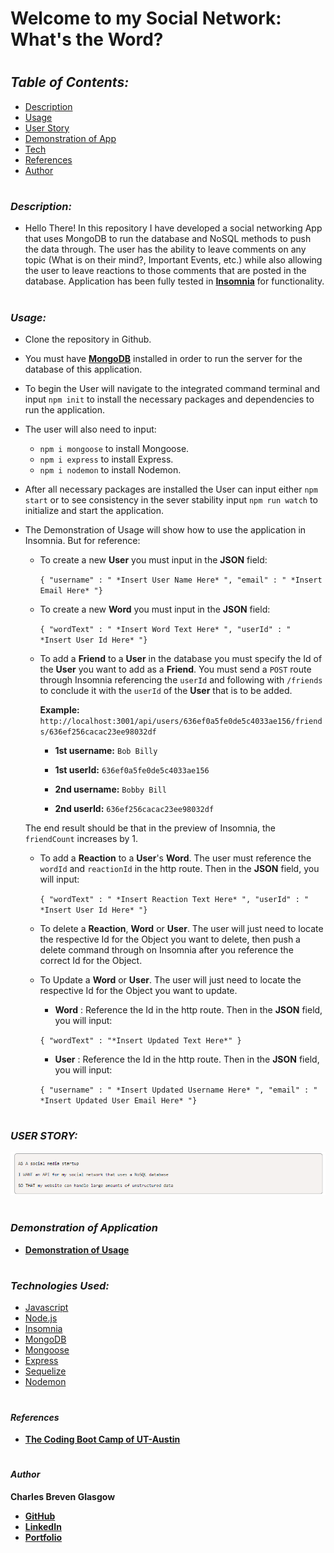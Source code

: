 # **Welcome to my Social Network: What's the Word?**

#

## *Table of Contents:*

* [Description](#description)
* [Usage](#usage)
* [User Story](#user-story)
* [Demonstration of App](#demonstration-of-application)
* [Tech](#technologies-used)
* [References](#references)
* [Author](#author)

#

### *Description:*

- Hello There! In this repository I have developed a social networking App that uses MongoDB to run the database and NoSQL methods to push the data through. The user has the ability to leave comments on any topic (What is on their mind?, Important Events, etc.) while also allowing the user to leave reactions to those comments that are posted in the database. Application has been fully tested in **[Insomnia](https://insomnia.rest/products/insomnia)** for functionality.

#

### *Usage:*

* Clone the repository in Github.

* You must have **[MongoDB](https://www.mongodb.com/)** installed in order to run the server for the database of this application.

* To begin the User will navigate to the integrated command terminal and input `npm init` to install the necessary packages and dependencies to run the application.

* The user will also need to input:
    * `npm i mongoose` to install Mongoose.
    * `npm i express` to install Express.
    * `npm i nodemon` to install Nodemon.

* After all necessary packages are installed the User can input either `npm start` or to see consistency in the sever stability input `npm run watch` to initialize and start the application.

* The Demonstration of Usage will show how to use the application in Insomnia. But for reference:

    * To create a new **User** you must input in the **JSON** field:

        `{ "username" : " *Insert User Name Here* ", "email" : " *Insert Email Here* "}`
    
    * To create a new **Word** you must input in the **JSON** field:

        `{ "wordText" : " *Insert Word Text Here* ", "userId" : " *Insert User Id Here* "}`

    *  To add a **Friend** to a **User** in the database you must specify the Id of the **User** you want to add as a **Friend**. You must send a `POST` route through Insomnia referencing the `userId` and following with `/friends` to conclude it with the `userId` of the **User** that is to be added.

        **Example:** `http://localhost:3001/api/users/636ef0a5fe0de5c4033ae156/friends/636ef256cacac23ee98032df`

        - **1st username:** `Bob Billy`
        - **1st userId:** `636ef0a5fe0de5c4033ae156`

        - **2nd username:** `Bobby Bill`
        - **2nd userId:** `636ef256cacac23ee98032df`

    The end result should be that in the preview of Insomnia, the `friendCount` increases by 1.
    
    * To add a **Reaction** to a **User**'s **Word**. The user must reference the `wordId` and `reactionId` in the http route. Then in the **JSON** field, you will input:

        `{ "wordText" : " *Insert Reaction Text Here* ", "userId" : " *Insert User Id Here* "}`

    * To delete a **Reaction**, **Word** or **User**. The user will just need to locate the respective Id for the Object you want to delete, then push a delete command through on Insomnia after you reference the correct Id for the Object.

    * To Update a **Word** or **User**. The user will just need to locate the respective Id for the Object you want to update.

        - **Word** : Reference the Id in the http route. Then in the **JSON** field, you will input:

        `{ "wordText" : "*Insert Updated Text Here*" }`

        - **User** : Reference the Id in the http route. Then in the **JSON** field, you will input:

        `{ "username" : " *Insert Updated Username Here* ", "email" : " *Insert Updated User Email Here* "}`

#

### *USER STORY:*

![User Story](./img/user.story.m18.png)

#

### *Demonstration of Application*

- **[Demonstration of Usage]()**

#

### *Technologies Used:*


* [Javascript](https://www.javascript.com/)
* [Node.js](https://nodejs.org/en/)
* [Insomnia](https://insomnia.rest/products/insomnia)
* [MongoDB](https://www.mongodb.com/)
* [Mongoose](https://mongoosejs.com/docs/)
* [Express](https://expressjs.com/)
* [Sequelize](https://sequelize.org/)
* [Nodemon](https://nodemon.io/)

#

#### *References*

- **[The Coding Boot Camp of UT-Austin](https://techbootcamps.utexas.edu/coding/)**

#

#### *Author*

**Charles Breven Glasgow**

- **[GitHub](https://github.com/Brevenn)**
- **[LinkedIn](https://www.linkedin.com/in/charles-glasgow-7b07a41a3/)**
- **[Portfolio](https://brevenn.github.io/Portfolio-Full-Stack/)**

#